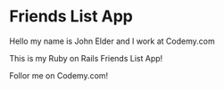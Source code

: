 # Friends List App

Hello my name is John Elder and I work at Codemy.com

This is my Ruby on Rails Friends List App!

Follor me on Codemy.com!